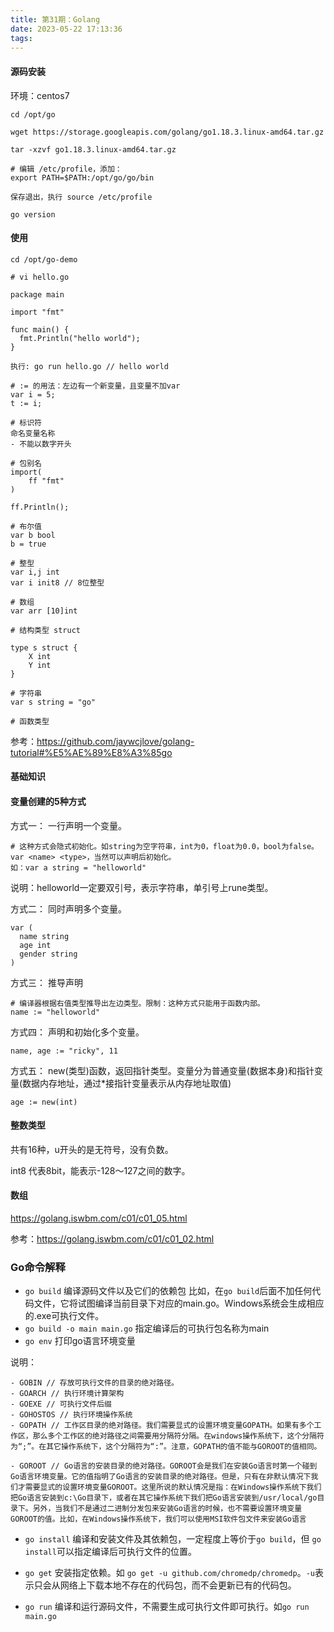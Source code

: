 ```yaml
---
title: 第31期：Golang
date: 2023-05-22 17:13:36
tags:
---
```

#### 源码安装
环境：centos7

```
cd /opt/go

wget https://storage.googleapis.com/golang/go1.18.3.linux-amd64.tar.gz

tar -xzvf go1.18.3.linux-amd64.tar.gz

# 编辑 /etc/profile，添加：
export PATH=$PATH:/opt/go/go/bin

保存退出，执行 source /etc/profile

go version 
```

#### 使用
```
cd /opt/go-demo

# vi hello.go

package main

import "fmt"

func main() {
  fmt.Println("hello world");
}

执行: go run hello.go // hello world

# := 的用法：左边有一个新变量，且变量不加var
var i = 5;
t := i;

# 标识符
命名变量名称
- 不能以数字开头

# 包别名
import(
    ff "fmt"
)

ff.Println();

# 布尔值
var b bool
b = true

# 整型
var i,j int
var i init8 // 8位整型

# 数组
var arr [10]int

# 结构类型 struct

type s struct {
    X int
    Y int
}

# 字符串
var s string = "go"

# 函数类型

```
参考：https://github.com/jaywcjlove/golang-tutorial#%E5%AE%89%E8%A3%85go
#### 基础知识
#### 变量创建的5种方式
方式一：
一行声明一个变量。
```
# 这种方式会隐式初始化。如string为空字符串，int为0，float为0.0，bool为false。
var <name> <type>，当然可以声明后初始化。
如：var a string = "helloworld"
```
说明：helloworld一定要双引号，表示字符串，单引号上rune类型。

方式二：
同时声明多个变量。
```
var (
  name string
  age int
  gender string
)
```

方式三：
推导声明
```
# 编译器根据右值类型推导出左边类型。限制：这种方式只能用于函数内部。
name := "helloworld" 
```
方式四：
声明和初始化多个变量。
```
name, age := "ricky", 11
```

方式五：
new(类型)函数，返回指针类型。变量分为普通变量(数据本身)和指针变量(数据内存地址，通过*接指针变量表示从内存地址取值) 
```
age := new(int)
```

#### 整数类型
共有16种，u开头的是无符号，没有负数。

int8 代表8bit，能表示-128～127之间的数字。

#### 数组
https://golang.iswbm.com/c01/c01_05.html

参考：https://golang.iswbm.com/c01/c01_02.html

### Go命令解释
- `go build` 编译源码文件以及它们的依赖包
比如，在`go build`后面不加任何代码文件，它将试图编译当前目录下对应的main.go。Windows系统会生成相应的.exe可执行文件。
- `go build -o main main.go` 指定编译后的可执行包名称为main
- `go env` 打印go语言环境变量

说明：
```
- GOBIN // 存放可执行文件的目录的绝对路径。
- GOARCH // 执行环境计算架构
- GOEXE // 可执行文件后缀
- GOHOSTOS // 执行环境操作系统
- GOPATH // 工作区目录的绝对路径。我们需要显式的设置环境变量GOPATH。如果有多个工作区，那么多个工作区的绝对路径之间需要用分隔符分隔。在windows操作系统下，这个分隔符为“;”。在其它操作系统下，这个分隔符为“:”。注意，GOPATH的值不能与GOROOT的值相同。

- GOROOT // Go语言的安装目录的绝对路径。GOROOT会是我们在安装Go语言时第一个碰到Go语言环境变量。它的值指明了Go语言的安装目录的绝对路径。但是，只有在非默认情况下我们才需要显式的设置环境变量GOROOT。这里所说的默认情况是指：在Windows操作系统下我们把Go语言安装到c:\Go目录下，或者在其它操作系统下我们把Go语言安装到/usr/local/go目录下。另外，当我们不是通过二进制分发包来安装Go语言的时候，也不需要设置环境变量GOROOT的值。比如，在Windows操作系统下，我们可以使用MSI软件包文件来安装Go语言
```
- `go install` 编译和安装文件及其依赖包，一定程度上等价于`go build`，但 `go install`可以指定编译后可执行文件的位置。

- `go get` 安装指定依赖。如 `go get -u github.com/chromedp/chromedp`。`-u`表示只会从网络上下载本地不存在的代码包，而不会更新已有的代码包。

- `go run` 编译和运行源码文件，不需要生成可执行文件即可执行。如`go run main.go`
